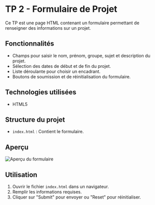# TP 2 - Formulaire de Projet

Ce TP est une page HTML contenant un formulaire permettant de renseigner des informations sur un projet.

##  Fonctionnalités
- Champs pour saisir le nom, prénom, groupe, sujet et description du projet.
- Sélection des dates de début et de fin du projet.
- Liste déroulante pour choisir un encadrant.
- Boutons de soumission et de réinitialisation du formulaire.

##  Technologies utilisées
- HTML5

##  Structure du projet
- `index.html` : Contient le formulaire.

##  Aperçu
![Aperçu du formulaire](apercu.png)

##  Utilisation
1. Ouvrir le fichier `index.html` dans un navigateur.
2. Remplir les informations requises.
3. Cliquer sur "Submit" pour envoyer ou "Reset" pour réinitialiser.
